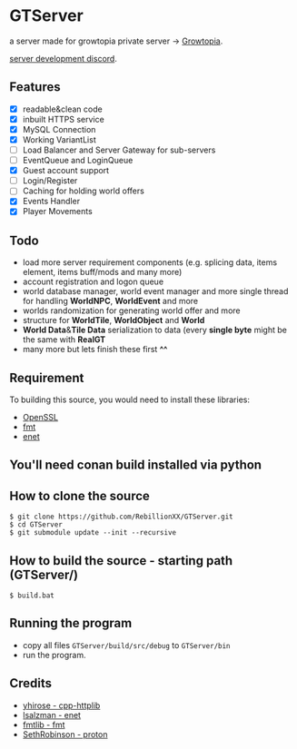 # GTServer

a server made for growtopia private server -> [Growtopia](https://growtopiagame.com/).

[server development discord](https://discord.gg/5BRwQVwvRq).
## Features
- [x] readable&clean code
- [x] inbuilt HTTPS service
- [x] MySQL Connection
- [x] Working VariantList
- [ ] Load Balancer and Server Gateway for sub-servers
- [ ] EventQueue and LoginQueue
- [x] Guest account support
- [ ] Login/Register
- [ ] Caching for holding world offers
- [x] Events Handler
- [x] Player Movements

## Todo
- load more server requirement components (e.g. splicing data, items element, items buff/mods and many more)
- account registration and logon queue
- world database manager, world event manager and more single thread for handling **WorldNPC**, **WorldEvent** and more
- worlds randomization for generating world offer and more
- structure for **WorldTile**, **WorldObject** and **World**
- **World Data**&**Tile Data** serialization to data (every **single byte** might be the same with **RealGT**
- many more but lets finish these first **^^**

## Requirement
To building this source, you would need to install these libraries:
- [OpenSSL](https://github.com/openssl/openssl)
- [fmt](https://github.com/fmtlib/fmt)
- [enet](https://github.com/lsalzman/enet)

## You'll need conan build installed via python
## How to clone the source
```
$ git clone https://github.com/RebillionXX/GTServer.git
$ cd GTServer
$ git submodule update --init --recursive
```

## How to build the source - starting path (GTServer/)
```
$ build.bat
```

## Running the program
- copy all files `GTServer/build/src/debug` to `GTServer/bin`
- run the program.

## Credits
 - [yhirose - cpp-httplib](https://github.com/yhirose/cpp-httplib)
 - [lsalzman - enet](https://github.com/lsalzman/enet)
 - [fmtlib - fmt](https://github.com/fmtlib/fmt)
 - [SethRobinson - proton](https://github.com/SethRobinson/proton)
